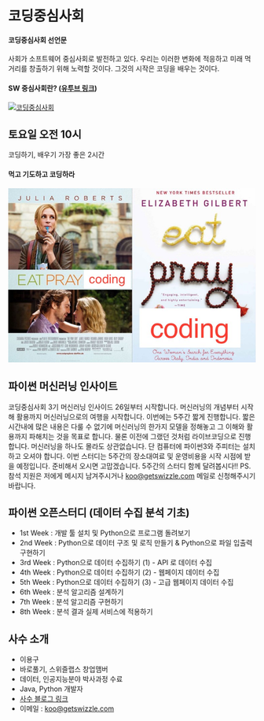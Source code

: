 # 코딩중심사회

#### 코딩중심사회 선언문

사회가 소프트웨어 중심사회로 발전하고 있다.
우리는 이러한 변화에 적응하고 미래 먹거리를 창출하기 위해 노력할 것이다.
그것의 시작은 코딩을 배우는 것이다.


#### SW 중심사회란? ([유투브 링크](https://www.youtube.com/watch?v=IxnTqkSmH9k))

[![코딩중심사회](https://img.youtube.com/vi/IxnTqkSmH9k/maxresdefault.jpg)](https://www.youtube.com/watch?v=IxnTqkSmH9k "SW 중심사회")

## 토요일 오전 10시

코딩하기, 배우기 가장 좋은 2시간

#### 먹고 기도하고 코딩하라
![먹고기도하고코딩하라](eatpraycoding.jpg)


## 파이썬 머신러닝 인사이트

코딩중심사회 3기 머신러닝 인사이드 26일부터 시작합니다. 머신러닝의 개념부터 시작해 활용까지 머신러닝으로의 여행을 시작합니다. 이번에는 5주간 짧게 진행합니다. 짧은 시간내에 많은 내용은 다룰 수 없기에 머신러닝의 한가지 모델을 정해놓고 그 이해와 활용까지 파해치는 것을 목표로 합니다.
물론 이전에 그랬던 것처럼 라이브코딩으로 진행합니다. 머신러닝을 하나도 몰라도 상관없습니다. 단 컴퓨터에 파이썬3와 주피터는 설치하고 오셔야 합니다.
이번 스터디는 5주간의 장소대여료 및 운영비용을 시작 시점에 받을 예정입니다. 준비해서 오시면 고맙겠습니다.
5주간의 스터디 함께 달려봅시다!!
PS. 참석 지원은 저에게 메시지 남겨주시거나 koo@getswizzle.com 메일로 신청해주시기 바랍니다.

## 파이썬 오픈스터디 (데이터 수집 분석 기초)
- 1st Week : 개발 툴 설치 및 Python으로 프로그램 돌려보기
- 2nd Week : Python으로 데이터 구조 및 로직 만들기 & Python으로 파일 입출력 구현하기
- 3rd Week : Python으로 데이터 수집하기 (1) - API 로 데이터 수집
- 4th Week : Python으로 데이터 수집하기 (2) - 웹페이지 데이터 수집
- 5th Week : Python으로 데이터 수집하기 (3) - 고급 웹페이지 데이터 수집
- 6th Week : 분석 알고리즘 설계하기
- 7th Week : 분석 알고리즘 구현하기
- 8th Week : 분석 결과 실제 서비스에 적용하기


## 사수 소개
- 이용구
- 바로풀기, 스위즐랩스 창업맴버
- 데이터, 인공지능분야 박사과정 수료 
- Java, Python 개발자
- [사수 블로그 링크](https://kuleeblog.wordpress.com)
- 이메일 : koo@getswizzle.com
